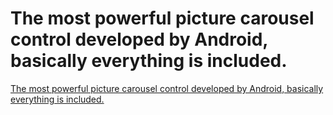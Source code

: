 # The most powerful picture carousel control developed by Android, basically everything is included.
[The most powerful picture carousel control developed by Android, basically everything is included.](https://aiwithcloud.com/2022/09/16/the_most_powerful_picture_carousel_control_developed_by_android_basically_everything_is_included/)